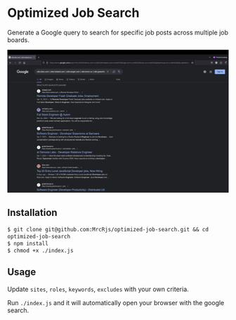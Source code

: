 # Optimized Job Search

Generate a Google query to search for specific job posts across multiple job boards.

![Screenshot query example](img/ojs-screenshot.png)

## Installation

```
$ git clone git@github.com:MrcRjs/optimized-job-search.git && cd optimized-job-search
$ npm install
$ chmod +x ./index.js
```

## Usage

Update `sites`, `roles`, `keywords`, `excludes` with your own criteria.

Run `./index.js` and it will automatically open your browser with the google search.

